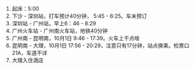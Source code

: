 1. 起床：5:00 
2. 下沙 - 深圳站，打车预计40分钟， 5:45 - 6:25。车未预订
3. 深圳站 - 广州站，早上6：46 - 8:29
4. 广州火车站 - 广州南火车站，地铁40分钟
5. 广州南 - 昆明南，10月1日 9:46 - 17:39。火车上干点啥
6. 昆明南 - 大理，10月1日 17:56 - 20:29，注意只有17分钟，站点换乘。检票口21A，车道不详
7. 大理入住酒店
